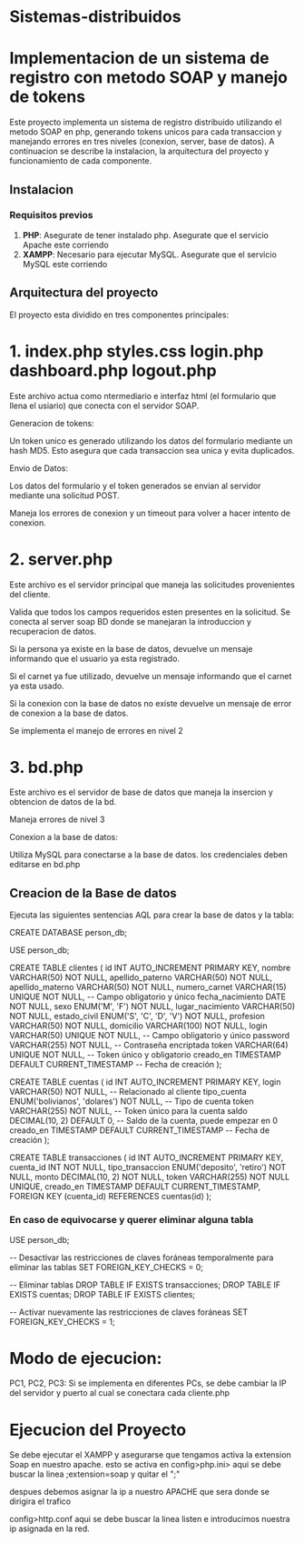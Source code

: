 # Sistemas-distribuidos

# Implementacion de un sistema de registro con metodo SOAP y manejo de tokens

Este proyecto implementa un sistema de registro distribuido utilizando el metodo SOAP en php, generando tokens unicos para cada transaccion y manejando errores en tres niveles (conexion, server, base de datos). A continuacion se describe la instalacion, la arquitectura del proyecto y funcionamiento de cada componente.

## Instalacion 

### Requisitos previos
1. **PHP**: Asegurate de tener instalado php. Asegurate que el servicio Apache este corriendo
2. **XAMPP**: Necesario para ejecutar MySQL. Asegurate que el servicio MySQL este corriendo

## Arquitectura del proyecto
El proyecto esta dividido en tres componentes principales:
# 1. index.php styles.css login.php dashboard.php logout.php
Este archivo actua como ntermediario e interfaz html (el formulario que llena el usiario) que conecta con el servidor SOAP.

Generacion de tokens:

Un token unico es generado utilizando los datos del formulario mediante un hash MD5. Esto asegura que cada transaccion sea unica y evita duplicados.

Envio de Datos:

Los datos del formulario y el token generados se envian al servidor mediante una solicitud POST.

Maneja los errores de conexion y un timeout para volver a hacer intento de conexion.

# 2. server.php
Este archivo es el servidor principal que maneja las solicitudes provenientes del cliente.

Valida que todos los campos requeridos esten presentes en la solicitud.
Se conecta al server soap BD donde se manejaran la introduccion y recuperacion de datos.

Si la persona ya existe en la base de datos, devuelve un mensaje informando que el usuario ya esta registrado.

Si el carnet ya fue utilizado, devuelve un mensaje informando que el carnet ya esta usado.

Si la conexion con la base de datos no existe devuelve un mensaje de error de conexion a la base de datos.

Se implementa el manejo de errores en nivel 2

# 3. bd.php
Este archivo es el servidor de base de datos que maneja la insercion y obtencion de datos de la bd.

Maneja errores de nivel 3

Conexion a la base de datos:

Utiliza MySQL para conectarse a la base de datos. los credenciales deben editarse en bd.php

## Creacion de la Base de datos 
Ejecuta las siguientes sentencias AQL para crear la base de datos y la tabla:

CREATE DATABASE person_db;

USE person_db;

CREATE TABLE clientes (
    id INT AUTO_INCREMENT PRIMARY KEY,
    nombre VARCHAR(50) NOT NULL,
    apellido_paterno VARCHAR(50) NOT NULL,
    apellido_materno VARCHAR(50) NOT NULL,
    numero_carnet VARCHAR(15) UNIQUE NOT NULL, -- Campo obligatorio y único
    fecha_nacimiento DATE NOT NULL,
    sexo ENUM('M', 'F') NOT NULL,
    lugar_nacimiento VARCHAR(50) NOT NULL,
    estado_civil ENUM('S', 'C', 'D', 'V') NOT NULL,
    profesion VARCHAR(50) NOT NULL,
    domicilio VARCHAR(100) NOT NULL,
    login VARCHAR(50) UNIQUE NOT NULL, -- Campo obligatorio y único
    password VARCHAR(255) NOT NULL, -- Contraseña encriptada
    token VARCHAR(64) UNIQUE NOT NULL, -- Token único y obligatorio
    creado_en TIMESTAMP DEFAULT CURRENT_TIMESTAMP -- Fecha de creación
);

CREATE TABLE cuentas (
    id INT AUTO_INCREMENT PRIMARY KEY,
    login VARCHAR(50) NOT NULL,         -- Relacionado al cliente
    tipo_cuenta ENUM('bolivianos', 'dolares') NOT NULL,  -- Tipo de cuenta
    token VARCHAR(255) NOT NULL,        -- Token único para la cuenta
    saldo DECIMAL(10, 2) DEFAULT 0,     -- Saldo de la cuenta, puede empezar en 0
    creado_en TIMESTAMP DEFAULT CURRENT_TIMESTAMP -- Fecha de creación
);

CREATE TABLE transacciones (
    id INT AUTO_INCREMENT PRIMARY KEY,
    cuenta_id INT NOT NULL,
    tipo_transaccion ENUM('deposito', 'retiro') NOT NULL,
    monto DECIMAL(10, 2) NOT NULL,
    token VARCHAR(255) NOT NULL UNIQUE,
    creado_en TIMESTAMP DEFAULT CURRENT_TIMESTAMP,
    FOREIGN KEY (cuenta_id) REFERENCES cuentas(id)
);


### En caso de equivocarse y querer eliminar alguna tabla
USE person_db;

-- Desactivar las restricciones de claves foráneas temporalmente para eliminar las tablas
SET FOREIGN_KEY_CHECKS = 0;

-- Eliminar tablas
DROP TABLE IF EXISTS transacciones;
DROP TABLE IF EXISTS cuentas;
DROP TABLE IF EXISTS clientes;

-- Activar nuevamente las restricciones de claves foráneas
SET FOREIGN_KEY_CHECKS = 1;


# Modo de ejecucion:
PC1, PC2, PC3: Si se implementa en diferentes PCs, se debe cambiar la IP del servidor y puerto al cual se conectara cada cliente.php

# Ejecucion del Proyecto

Se debe ejecutar el XAMPP y asegurarse que tengamos activa la extension Soap en nuestro apache. esto se activa en config>php.ini> aqui se debe buscar la linea ;extension=soap  y quitar el ";"

despues debemos asignar la ip a nuestro APACHE que sera donde se dirigira el trafico

config>http.conf  aqui se debe buscar la linea listen e introducimos nuestra ip asignada en la red.
